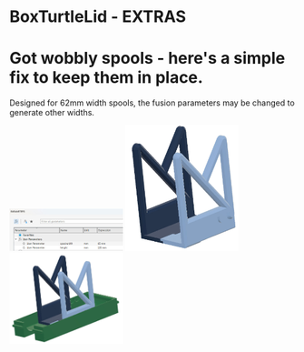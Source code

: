 # BoxTurtleLid - EXTRAS

# Got wobbly spools - here's a simple fix to keep them in place.

Designed for 62mm width spools, the fusion parameters may be changed to generate other widths.

<img src="images/params.jpg" alt="images/image1.jpg" width="200">

<img src="images/image1.jpg" alt="images/image1.jpg" width="200">

<img src="images/image2.jpg" alt="images/image2.jpg" width="200">